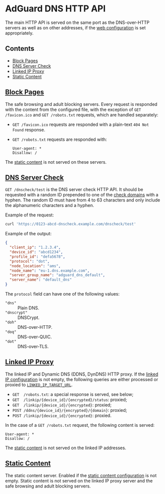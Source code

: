  #  AdGuard DNS HTTP API

The main HTTP API is served on the same port as the DNS-over-HTTP servers as
well as on other addresses, if the [web configuration][conf-web] is set
appropriately.

##  Contents

 *  [Block Pages](#block-pages)
 *  [DNS Server Check](#dnscheck-test)
 *  [Linked IP Proxy](#linked-ip-proxy)
 *  [Static Content](#static-content)

[conf-web]: configuration.md#web



##  <a href="#block-pages" id="block-pages" name="block-pages">Block Pages</a>

The safe browsing and adult blocking servers.  Every request is responded with
the content from the configured file, with the exception of `GET /favicon.ico`
and `GET /robots.txt` requests, which are handled separately:

 *  `GET /favicon.ico` requests are responded with a plain-text `404 Not Found`
    response.

 *  `GET /robots.txt` requests are responded with:

    ```none
    User-agent: *
    Disallow: /
    ```

The [static content](#static-content) is not served on these servers.



##  <a href="#dnscheck-test" id="dnscheck-test" name="dnscheck-test">DNS Server Check</a>

`GET /dnscheck/test` is the DNS server check HTTP API.  It should be requested
with a random ID prepended to one of the [check domains][conf-check-domains]
with a hyphen.  The random ID must have from 4 to 63 characters and only include
the alphanumeric characters and a hyphen.

<!--
    TODO(a.garipov): Describe the check process in details.
-->

Example of the request:

```sh
curl 'https://0123-abcd-dnscheck.example.com/dnscheck/test'
```

Example of the output:

```json
{
  "client_ip": "1.2.3.4",
  "device_id": "abcd1234",
  "profile_id": "defa5678",
  "protocol": "dot",
  "node_location": "ams",
  "node_name": "eu-1.dns.example.com",
  "server_group_name": "adguard_dns_default",
  "server_name": "default_dns"
}
```

The `protocol` field can have one of the following values:

<dl>
    <dt>
        <code>"dns"</code>
    </dt>
    <dd>
        Plain DNS.
    </dd>
    <dt>
        <code>"dnscrypt"</code>
    </dt>
    <dd>
        DNSCrypt.
    </dd>
    <dt>
        <code>"doh"</code>
    </dt>
    <dd>
        DNS-over-HTTP.
    </dd>
    <dt>
        <code>"doq"</code>
    </dt>
    <dd>
        DNS-over-QUIC.
    </dd>
    <dt>
        <code>"dot"</code>
    </dt>
    <dd>
        DNS-over-TLS.
    </dd>
</dl>

[conf-check-domains]: configuration.md#check-domains



##  <a href="#linked-ip-proxy" id="linked-ip-proxy" name="linked-ip-proxy">Linked IP Proxy</a>

The linked IP and Dynamic DNS (DDNS, DynDNS) HTTP proxy.  If the [linked
IP configuration][conf-web-linked_ip] is not empty, the following queries are
either processed or proxied to [`LINKED_IP_TARGET_URL`][env-linked_ip_target_url].

 *  `GET  /robots.txt`: a special response is served, see below;
 *  `GET  /linkip/{device_id}/{encrypted}/status`: proxied;
 *  `GET  /linkip/{device_id}/{encrypted}`: proxied;
 *  `POST /ddns/{device_id}/{encrypted}/{domain}`: proxied;
 *  `POST /linkip/{device_id}/{encrypted}`: proxied.

In the case of a `GET /robots.txt` request, the following content is served:

```none
User-agent: *
Disallow: /
```

The [static content](#static-content) is not served on the linked IP addresses.

[conf-web-linked_ip]: configuration.md#web-linked_ip
[env-linked_ip_target_url]: environment.md#LINKED_IP_TARGET_URL



##  <a href="#static-content" id="static-content" name="static-content">Static Content</a>

The static content server.  Enabled if the [static content
configuration][conf-web-static_content] is not empty.  Static content is not
served on the linked IP proxy server and the safe browsing and adult blocking
servers.

[conf-web-static_content]: configuration.md#web-static_content
